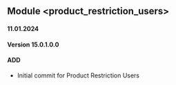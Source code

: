 ## Module <product_restriction_users>

#### 11.01.2024
#### Version 15.0.1.0.0
#### ADD
- Initial commit for Product Restriction Users
